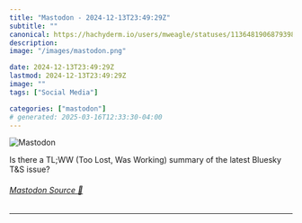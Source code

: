 ```yaml
---
title: "Mastodon - 2024-12-13T23:49:29Z"
subtitle: ""
canonical: https://hachyderm.io/users/mweagle/statuses/113648190687939830
description:
image: "/images/mastodon.png"

date: 2024-12-13T23:49:29Z
lastmod: 2024-12-13T23:49:29Z
image: ""
tags: ["Social Media"]

categories: ["mastodon"]
# generated: 2025-03-16T12:33:30-04:00
---
```

![Mastodon](/images/mastodon.png)

<p>Is there a TL;WW (Too Lost, Was Working) summary of the latest Bluesky T&amp;S issue?</p>


###### [Mastodon Source 🐘](https://hachyderm.io/@mweagle/113648190687939830)

___
